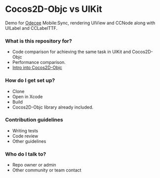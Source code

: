 # Cocos2D-Objc vs UIKit #

Demo for [Odecee](http://odecee.com.au) Mobile:Sync, rendering UIView and CCNode along with UILabel and CCLabelTTF.

### What is this repository for? ###

* Code comparison for achieving the same task in UIKit and Cocos2D-Objc
* Performance comparison.
* [Intro into Cocos2D-Objc](http://Cocos2D-Objc.org)

### How do I get set up? ###

* Clone
* Open in Xcode
* Build
* Cocos2D-Objc library already included.

### Contribution guidelines ###

* Writing tests
* Code review
* Other guidelines

### Who do I talk to? ###

* Repo owner or admin
* Other community or team contact
